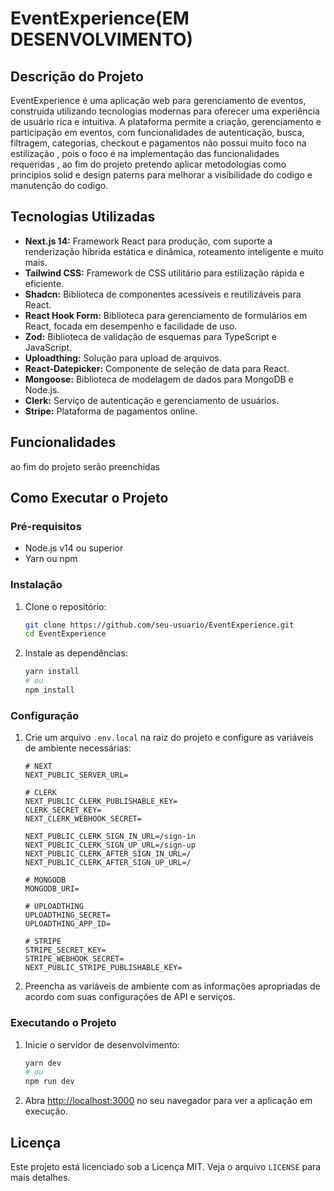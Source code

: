 # EventExperience(EM DESENVOLVIMENTO)

## Descrição do Projeto
EventExperience é uma aplicação web para gerenciamento de eventos, construída utilizando tecnologias modernas para oferecer uma experiência de usuário rica e intuitiva. A plataforma permite a criação, gerenciamento e participação em eventos, com funcionalidades de autenticação, busca, filtragem, categorias, checkout e pagamentos não possui muito foco na estilização , pois o foco é na implementação das funcionalidades requeridas , ao fim do projeto pretendo aplicar metodologias como principios solid e design paterns para melhorar a visibilidade do codigo e manutenção do codigo.

## Tecnologias Utilizadas
- **Next.js 14:** Framework React para produção, com suporte a renderização híbrida estática e dinâmica, roteamento inteligente e muito mais.
- **Tailwind CSS:** Framework de CSS utilitário para estilização rápida e eficiente.
- **Shadcn:** Biblioteca de componentes acessíveis e reutilizáveis para React.
- **React Hook Form:** Biblioteca para gerenciamento de formulários em React, focada em desempenho e facilidade de uso.
- **Zod:** Biblioteca de validação de esquemas para TypeScript e JavaScript.
- **Uploadthing:** Solução para upload de arquivos.
- **React-Datepicker:** Componente de seleção de data para React.
- **Mongoose:** Biblioteca de modelagem de dados para MongoDB e Node.js.
- **Clerk:** Serviço de autenticação e gerenciamento de usuários.
- **Stripe:** Plataforma de pagamentos online.

## Funcionalidades
ao fim do projeto serão preenchidas

## Como Executar o Projeto

### Pré-requisitos
- Node.js v14 ou superior
- Yarn ou npm

### Instalação
1. Clone o repositório:
   ```bash
   git clone https://github.com/seu-usuario/EventExperience.git
   cd EventExperience
   ```

2. Instale as dependências:
   ```bash
   yarn install
   # ou
   npm install
   ```

### Configuração
1. Crie um arquivo `.env.local` na raiz do projeto e configure as variáveis de ambiente necessárias:
   ```env
   # NEXT
   NEXT_PUBLIC_SERVER_URL=

   # CLERK
   NEXT_PUBLIC_CLERK_PUBLISHABLE_KEY=
   CLERK_SECRET_KEY=
   NEXT_CLERK_WEBHOOK_SECRET=

   NEXT_PUBLIC_CLERK_SIGN_IN_URL=/sign-in
   NEXT_PUBLIC_CLERK_SIGN_UP_URL=/sign-up
   NEXT_PUBLIC_CLERK_AFTER_SIGN_IN_URL=/
   NEXT_PUBLIC_CLERK_AFTER_SIGN_UP_URL=/

   # MONGODB
   MONGODB_URI=

   # UPLOADTHING
   UPLOADTHING_SECRET=
   UPLOADTHING_APP_ID=

   # STRIPE
   STRIPE_SECRET_KEY=
   STRIPE_WEBHOOK_SECRET=
   NEXT_PUBLIC_STRIPE_PUBLISHABLE_KEY=
   ```

2. Preencha as variáveis de ambiente com as informações apropriadas de acordo com suas configurações de API e serviços.

### Executando o Projeto
1. Inicie o servidor de desenvolvimento:
   ```bash
   yarn dev
   # ou
   npm run dev
   ```

2. Abra [http://localhost:3000](http://localhost:3000) no seu navegador para ver a aplicação em execução.

## Licença
Este projeto está licenciado sob a Licença MIT. Veja o arquivo `LICENSE` para mais detalhes.
